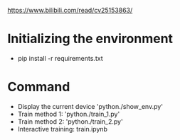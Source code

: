 https://www.bilibili.com/read/cv25153863/

# Initializing the environment

- pip install -r requirements.txt

# Command

- Display the current device 'python./show_env.py'
- Train method 1: 'python./train_1.py'
- Train method 2: 'python./train_2.py'
- Interactive training: train.ipynb
